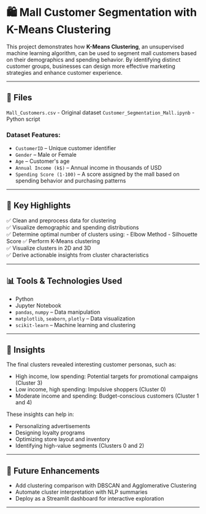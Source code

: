 # 🛍️ Mall Customer Segmentation with K-Means Clustering

This project demonstrates how **K-Means Clustering**, an unsupervised machine learning algorithm, can be used to segment mall customers based on their demographics and spending behavior. By identifying distinct customer groups, businesses can design more effective marketing strategies and enhance customer experience.

---

## 📂 Files

`Mall_Customers.csv`  - Original dataset
`Customer_Segmentation_Mall.ipynb` - Python script

### Dataset Features:
- `CustomerID` – Unique customer identifier
- `Gender` – Male or Female
- `Age` – Customer's age
- `Annual Income (k$)` – Annual income in thousands of USD
- `Spending Score (1-100)` – A score assigned by the mall based on spending behavior and purchasing patterns

---

## 🚀 Key Highlights

✅ Clean and preprocess data for clustering  
✅ Visualize demographic and spending distributions  
✅ Determine optimal number of clusters using:
    - Elbow Method
    - Silhouette Score
✅ Perform K-Means clustering  
✅ Visualize clusters in 2D and 3D  
✅ Derive actionable insights from cluster characteristics

---

## 📊 Tools & Technologies Used

- Python
- Jupyter Notebook
- `pandas`, `numpy` – Data manipulation
- `matplotlib`, `seaborn`, `plotly` – Data visualization
- `scikit-learn` – Machine learning and clustering

---

## 🧠 Insights

The final clusters revealed interesting customer personas, such as:
- High income, low spending: Potential targets for promotional campaigns (Cluster 3)
- Low income, high spending: Impulsive shoppers (Cluster 0)
- Moderate income and spending: Budget-conscious customers (Cluster 1 and 4)

These insights can help in:
- Personalizing advertisements
- Designing loyalty programs
- Optimizing store layout and inventory
- Identifying high-value segments (Clusters 0 and 2)

---

## 🔮 Future Enhancements

- Add clustering comparison with DBSCAN and Agglomerative Clustering
- Automate cluster interpretation with NLP summaries
- Deploy as a Streamlit dashboard for interactive exploration

---
